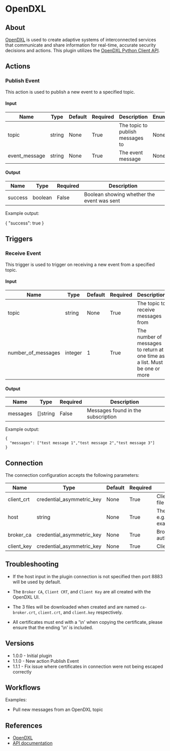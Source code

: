# OpenDXL

## About

[OpenDXL](https://www.opendxl.com/) is used to create adaptive systems of interconnected services that communicate and share information for real-time, accurate security decisions and actions.
This plugin utilizes the [OpenDXL Python Client API](https://github.com/opendxl/opendxl-client-python).

## Actions

### Publish Event

This action is used to publish a new event to a specified topic.

#### Input

|Name|Type|Default|Required|Description|Enum|
|----|----|-------|--------|-----------|----|
|topic|string|None|True|The topic to publish messages to|None|
|event_message|string|None|True|The event message|None|

#### Output

|Name|Type|Required|Description|
|----|----|--------|-----------|
|success|boolean|False|Boolean showing whether the event was sent|

Example output:

{
  "success": true
}

## Triggers

### Receive Event

This trigger is used to trigger on receiving a new event from a specified topic.

#### Input

|Name|Type|Default|Required|Description|Enum|
|----|----|-------|--------|-----------|----|
|topic|string|None|True|The topic to receive messages from|None|
|number_of_messages|integer|1|True|The number of messages to return at one time as a list. Must be one or more|None|

#### Output

|Name|Type|Required|Description|
|----|----|--------|-----------|
|messages|[]string|False|Messages found in the subscription|

Example output:

```
{
  "messages": ["test message 1","test message 2","test message 3"]
}
```

## Connection

The connection configuration accepts the following parameters:

|Name|Type|Default|Required|Description|Enum|
|----|----|-------|--------|-----------|----|
|client_crt|credential_asymmetric_key|None|True|Client certificate file|None|
|host|string|None|True|The broker host e.g. example.com\:8883|None|
|broker_ca|credential_asymmetric_key|None|True|Broker certificate authority bundle|None|
|client_key|credential_asymmetric_key|None|True|Client key file|None|

## Troubleshooting

* If the host input in the plugin connection is not specified then port 8883 will be used by default.

* The `Broker CA`, `Client CRT`, and `Client Key` are all created with the OpenDXL UI.

* The 3 files will be downloaded when created and are named `ca-broker.crt`, `client.crt`, and `client.key` respectively.

* All certificates must end with a '\n' when copying the certificate, please ensure that the ending '\n' is included.

## Versions

* 1.0.0 - Initial plugin
* 1.1.0 - New action Publish Event
* 1.1.1 - Fix issue where certificates in connection were not being escaped correctly

## Workflows

Examples:

* Pull new messages from an OpenDXL topic

## References

* [OpenDXL](https://www.opendxl.com/)
* [API documentation](https://opendxl.github.io/opendxl-client-python/pydoc/index.html#)

